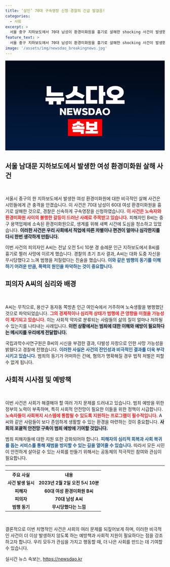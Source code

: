 ```yaml
---
title: ‘살인’ 70대 구속영장 신청 경찰의 긴급 발걸음!
categories:
  - 사회
excerpt: >
  서울 중구 지하보도에서 70대 남성이 환경미화원을 흉기로 살해한 shocking 사건이 발생했습니다. 경찰이 구속영장을 신청하며 범행의 배경이 밝혀지고 있습니다. 클릭 후, 사건의 전말을 확인하세요!
feature_text: >
  서울 중구 지하보도에서 70대 남성이 환경미화원을 흉기로 살해한 shocking 사건이 발생했습니다. 경찰이 구속영장을 신청하며 범행의 배경이 밝혀지고 있습니다. 클릭 후, 사건의 전말을 확인하세요!
image: '/assets/img/newsdao_breakingnews.jpg'
---
```


<p><img src="/assets/img/newsdao_breakingnews.jpg" alt="cryptoinkorea 속보" /></p>

<h2 data-ke-size="size26">서울 남대문 지하보도에서 발생한 여성 환경미화원 살해 사건</h2>

<p data-ke-size="size16">&nbsp;</p> 

<p>서울시 중구의 한 지하보도에서 발생한 여성 환경미화원에 대한 비극적인 살해 사건은 시민들에게 큰 충격을 안겼습니다. 이 사건은 70대 남성이 60대 여성 환경미화원을 흉기로 살해한 것으로, 경찰은 신속하게 구속영장을 신청하였습니다. <b><span style="color: #ee2323;">이 사건은 노숙자와 환경미화원 사이의 불행한 갈등이 드러난 사례로 주목받고 있습니다.</span></b> 피해자인 B씨는 중구 용역업체에 소속된 환경미화원으로, 생계를 위해 새벽 시간에 도심을 청소하고 있었습니다. <b><span style="background-color: #21538527;">이러한 사건은 우리 사회에서 직업에 따른 차별이나 편견이 얼마나 심각한지를 다시 한번 생각하게 만듭니다.</span></b></p>

<p>이번 사건의 피의자인 A씨는 전날 오전 5시 10분 경 숭례문 인근 지하보도에서 B씨를 흉기로 찔러 사망에 이르게 했습니다. 경찰의 초기 조사 결과, A씨는 대화 도중 자신을 무시당했다고 느껴 범행을 저질렀다는 진술을 했습니다. <b><span style="color: #1a5490;">이와 같은 범행의 동기를 이해하기 어려운 만큼, 폭력의 원인을 파악하는 것이 중요합니다.</span></b></p>

<h2 data-ke-size="size26">피의자 A씨의 심리와 배경</h2>

<p data-ke-size="size16">&nbsp;</p> 

<p>A씨는 무직으로, 용산구 동자동 쪽방촌 인근 여인숙에서 거주하며 노숙생활을 병행했던 것으로 파악되었습니다. <b><span style="color: #ee2323;">그의 경제적이나 심리적 상태가 범행에 큰 영향을 미쳤을 가능성이 제기되고 있습니다.</span></b> 이는 사회적 약자로 분류되는 사람들의 삶의 질이 얼마나 저하될 수 있는지를 나타내는 사례입니다. <b><span style="background-color: #21538527;">이런 상황에서는 범죄에 대한 이해와 예방이 필요하다는 메시지를 우리에게 전달합니다.</span></b></p>

<p>국립과학수사연구원은 B씨의 시신을 부검한 결과, 다발성 자창으로 인한 사망 가능성을 밝혔다고 경찰에 전했습니다. <b><span style="color: #1a5490;">이러한 사실은 사건의 잔인성과 비극적인 결과를 더욱 부각시키고 있습니다.</span></b> 범죄의 동기가 어떠하든 간에, 혐의가 명확해질 경우 법적 처벌은 피할 수 없게 됩니다.</p>

<h2 data-ke-size="size26">사회적 시사점 및 예방책</h2>

<p data-ke-size="size16">&nbsp;</p> 

<p>이번 사건은 사회가 해결해야 할 여러 가지 문제를 드러내고 있습니다. 범죄 예방을 위한 정부의 노력이 부족하며, 특히 사회적 안전망이 필요한 이들을 위한 정책이 시급합니다. <b><span style="color: #ee2323;">노숙자들이 사회복지 시스템에 통합될 수 있도록 지원하는 프로그램이 필수적입니다.</span></b> A씨와 같은 사람들이 보다 존엄하게 생활할 수 있는 환경을 마련하는 것이 중요합니다. <b><span style="background-color: #21538527;">사회의 포괄적 안전망 구축이 범죄 예방에 기여할 것입니다.</span></b></p>

<p>범죄 피해자들에 대한 지원 또한 강화되어야 합니다. <b><span style="color: #1a5490;">피해자의 심리적 회복과 사회 복귀를 돕는 서비스를 통해 재범을 방지할 수 있는 길을 열어줄 수 있습니다.</span></b> 따라서 모든 시민이 안전하게 살아갈 수 있는 사회를 만들기 위해서는 공동체의 적극적인 참여와 관심이 필요합니다.</p>

<hr>

<table style="width: 100%;">
    <tr>
        <th><b>주요 사실</b></th>
        <th><b>내용</b></th>
    </tr>
    <tr>
        <td style="text-align: center; height: 17px;"><b>사건 발생 일시</b></td>
        <td style="text-align: center; height: 17px;"><b>2023년 2월 2일 오전 5시 10분</b></td>
    </tr>
    <tr>
        <td style="text-align: center; height: 17px;"><b>피해자</b></td>
        <td style="text-align: center; height: 17px;"><b>60대 여성 환경미화원 B씨</b></td>
    </tr>
    <tr>
        <td style="text-align: center; height: 17px;"><b>피의자</b></td>
        <td style="text-align: center; height: 17px;"><b>70대 남성 A씨</b></td>
    </tr>
    <tr>
        <td style="text-align: center; height: 17px;"><b>범행 동기</b></td>
        <td style="text-align: center; height: 17px;"><b>무시당했다는 느낌</b></td>
    </tr>
</table>

<p data-ke-size="size16">&nbsp;</p> 

<p>결론적으로 이번 치명적인 사건은 사회의 여러 문제를 되짚어보게 하며, 이러한 비극적인 사건이 더 이상 발생하지 않도록 하는 예방책과 사회적 지원이 필요하다는 점을 강조하고자 합니다. 우리 모두가 관심을 가지고 행동할 때, 더 나은 사회를 만드는 데 기여할 수 있습니다.</p>
실시간 뉴스 속보는, <a href="https://newsdao.kr" rel="dofollow">https://newsdao.kr</a>


